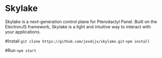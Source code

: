 # Skylake
Skylake is a next-generation control plane for Pterodactyl Panel.
Built on the ElectronJS framework, Skylake is a light and intuitive way to interact with your applications.

#Install
`git clone https://github.com/jexdijx/skylake.git`
`npm install`

#Run
`npm start`

